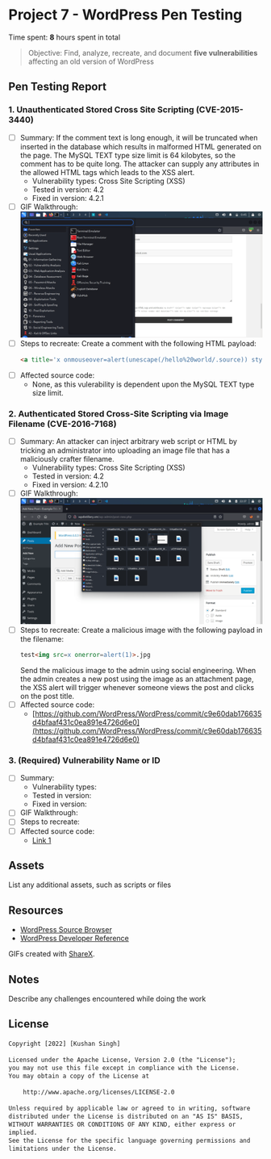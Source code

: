 # Project 7 - WordPress Pen Testing

Time spent: **8** hours spent in total

> Objective: Find, analyze, recreate, and document **five vulnerabilities** affecting an old version of WordPress

## Pen Testing Report

### 1. Unauthenticated Stored Cross Site Scripting (CVE-2015-3440)

- [ ] Summary: 
  If the comment text is long enough, it will be truncated when inserted in the database which results in malformed HTML generated on the page. The MySQL TEXT type size limit is 64 kilobytes, so the comment has to be quite long. The attacker can supply any attributes in the allowed HTML tags which leads to the XSS alert.
  - Vulnerability types: Cross Site Scripting (XSS)
  - Tested in version: 4.2
  - Fixed in version: 4.2.1
- [ ] GIF Walkthrough: 
![xss1](gifs/xss1.gif)
- [ ] Steps to recreate: 
  Create a comment with the following HTML payload:
  ```html
  <a title='x onmouseover=alert(unescape(/hello%20world/.source)) style=position:absolute;left:0;top:0;width:5000px;height:5000px  AAAAAAAAAAAA...[64 kb]..AAA'></a>
  ```
- [ ] Affected source code:
  - None, as this vulerability is dependent upon the MySQL TEXT type size limit.
  
### 2. Authenticated Stored Cross-Site Scripting via Image Filename (CVE-2016-7168)

- [ ] Summary: 
  An attacker can inject arbitrary web script or HTML by tricking an administrator into uploading an image file that has a maliciously crafter filename. 
  - Vulnerability types: Cross Site Scripting (XSS)
  - Tested in version: 4.2
  - Fixed in version: 4.2.10
- [ ] GIF Walkthrough: 
  ![xss2](gifs/xss2.gif)
- [ ] Steps to recreate: 
  Create a malicious image with the following payload in the filename: 
  ```html
  test<img src=x onerror=alert(1)>.jpg
  ```
  Send the malicious image to the admin using social engineering. When the admin creates a new post using the image as an attachment page, the XSS alert will trigger whenever someone views the post and clicks on the post title.
- [ ] Affected source code:
  - [https://github.com/WordPress/WordPress/commit/c9e60dab176635d4bfaaf431c0ea891e4726d6e0](https://github.com/WordPress/WordPress/commit/c9e60dab176635d4bfaaf431c0ea891e4726d6e0)

### 3. (Required) Vulnerability Name or ID

- [ ] Summary: 
  - Vulnerability types:
  - Tested in version:
  - Fixed in version: 
- [ ] GIF Walkthrough: 
- [ ] Steps to recreate: 
- [ ] Affected source code:
  - [Link 1](https://core.trac.wordpress.org/browser/tags/version/src/source_file.php)

## Assets

List any additional assets, such as scripts or files

## Resources

- [WordPress Source Browser](https://core.trac.wordpress.org/browser/)
- [WordPress Developer Reference](https://developer.wordpress.org/reference/)

GIFs created with [ShareX](https://getsharex.com/).
<!-- Recommended GIF Tools:
[Kap](https://getkap.co/) for macOS
[ScreenToGif](https://www.screentogif.com/) for Windows
[peek](https://github.com/phw/peek) for Linux. -->

## Notes

Describe any challenges encountered while doing the work

## License

    Copyright [2022] [Kushan Singh]

    Licensed under the Apache License, Version 2.0 (the "License");
    you may not use this file except in compliance with the License.
    You may obtain a copy of the License at

        http://www.apache.org/licenses/LICENSE-2.0

    Unless required by applicable law or agreed to in writing, software
    distributed under the License is distributed on an "AS IS" BASIS,
    WITHOUT WARRANTIES OR CONDITIONS OF ANY KIND, either express or implied.
    See the License for the specific language governing permissions and
    limitations under the License.
